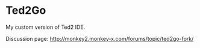 # Ted2Go
My custom version of Ted2 IDE.

Discussion page: http://monkey2.monkey-x.com/forums/topic/ted2go-fork/